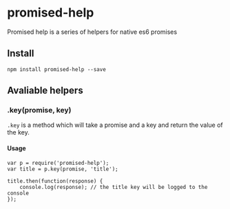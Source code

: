 # promised-help

Promised help is a series of helpers for native es6 promises

## Install

<pre><code>npm install promised-help --save</code></pre>

## Avaliable helpers

### .key(promise, key)

`.key` is a method which will take a promise and a key and return the value of the key.

#### Usage

<pre><code>var p = require('promised-help');
var title = p.key(promise, 'title');

title.then(function(response) {
    console.log(response); // the title key will be logged to the console
});</code></pre>